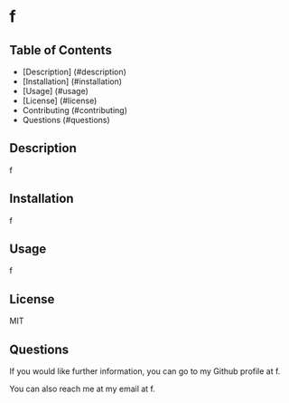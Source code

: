 
  # f

  ## Table of Contents
  * [Description] (#description)
  * [Installation] (#installation)
  * [Usage] (#usage)
  * [License] (#license)
  * Contributing (#contributing)
  * Questions (#questions)

  ## Description
  f

  ## Installation
  f

  ## Usage
  f

  ## License
  MIT

  ## Questions
  If you would like further information, you can go to my Github profile at f.
  
  You can also reach me at my email at f.
  
